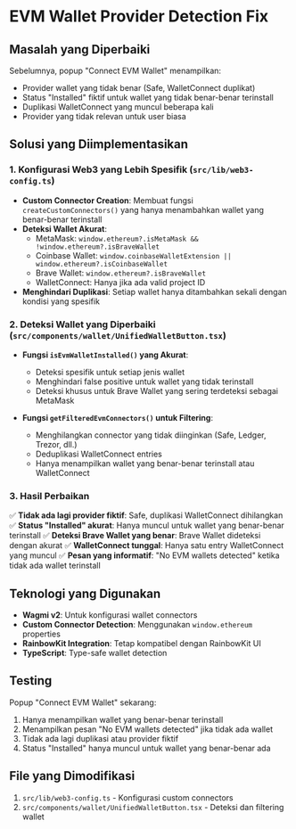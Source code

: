 # EVM Wallet Provider Detection Fix

## Masalah yang Diperbaiki

Sebelumnya, popup "Connect EVM Wallet" menampilkan:
- Provider wallet yang tidak benar (Safe, WalletConnect duplikat)
- Status "Installed" fiktif untuk wallet yang tidak benar-benar terinstall
- Duplikasi WalletConnect yang muncul beberapa kali
- Provider yang tidak relevan untuk user biasa

## Solusi yang Diimplementasikan

### 1. Konfigurasi Web3 yang Lebih Spesifik (`src/lib/web3-config.ts`)

- **Custom Connector Creation**: Membuat fungsi `createCustomConnectors()` yang hanya menambahkan wallet yang benar-benar terinstall
- **Deteksi Wallet Akurat**: 
  - MetaMask: `window.ethereum?.isMetaMask && !window.ethereum?.isBraveWallet`
  - Coinbase Wallet: `window.coinbaseWalletExtension || window.ethereum?.isCoinbaseWallet`
  - Brave Wallet: `window.ethereum?.isBraveWallet`
  - WalletConnect: Hanya jika ada valid project ID
- **Menghindari Duplikasi**: Setiap wallet hanya ditambahkan sekali dengan kondisi yang spesifik

### 2. Deteksi Wallet yang Diperbaiki (`src/components/wallet/UnifiedWalletButton.tsx`)

- **Fungsi `isEvmWalletInstalled()` yang Akurat**:
  - Deteksi spesifik untuk setiap jenis wallet
  - Menghindari false positive untuk wallet yang tidak terinstall
  - Deteksi khusus untuk Brave Wallet yang sering terdeteksi sebagai MetaMask

- **Fungsi `getFilteredEvmConnectors()` untuk Filtering**:
  - Menghilangkan connector yang tidak diinginkan (Safe, Ledger, Trezor, dll.)
  - Deduplikasi WalletConnect entries
  - Hanya menampilkan wallet yang benar-benar terinstall atau WalletConnect

### 3. Hasil Perbaikan

✅ **Tidak ada lagi provider fiktif**: Safe, duplikasi WalletConnect dihilangkan
✅ **Status "Installed" akurat**: Hanya muncul untuk wallet yang benar-benar terinstall
✅ **Deteksi Brave Wallet yang benar**: Brave Wallet dideteksi dengan akurat
✅ **WalletConnect tunggal**: Hanya satu entry WalletConnect yang muncul
✅ **Pesan yang informatif**: "No EVM wallets detected" ketika tidak ada wallet terinstall

## Teknologi yang Digunakan

- **Wagmi v2**: Untuk konfigurasi wallet connectors
- **Custom Connector Detection**: Menggunakan `window.ethereum` properties
- **RainbowKit Integration**: Tetap kompatibel dengan RainbowKit UI
- **TypeScript**: Type-safe wallet detection

## Testing

Popup "Connect EVM Wallet" sekarang:
1. Hanya menampilkan wallet yang benar-benar terinstall
2. Menampilkan pesan "No EVM wallets detected" jika tidak ada wallet
3. Tidak ada lagi duplikasi atau provider fiktif
4. Status "Installed" hanya muncul untuk wallet yang benar-benar ada

## File yang Dimodifikasi

1. `src/lib/web3-config.ts` - Konfigurasi custom connectors
2. `src/components/wallet/UnifiedWalletButton.tsx` - Deteksi dan filtering wallet
